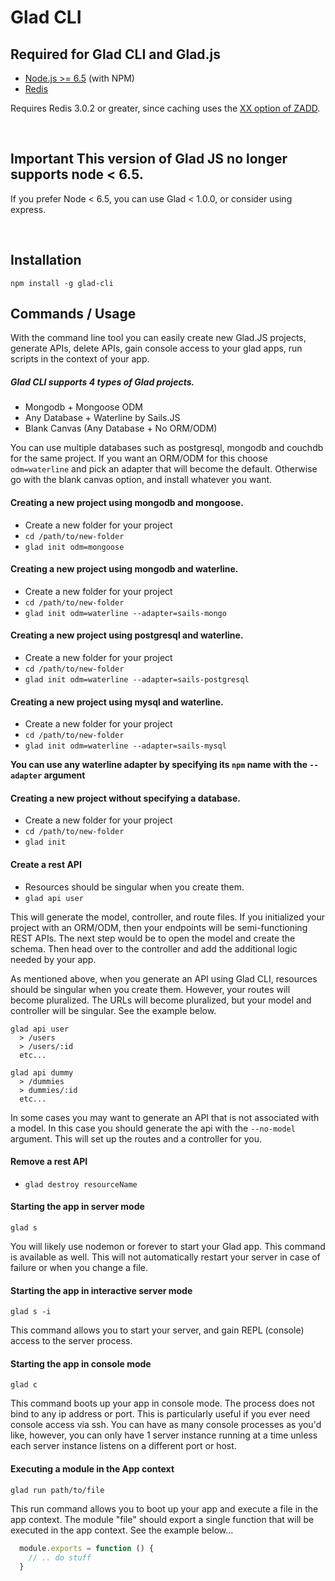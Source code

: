 # Glad CLI

## Required for Glad CLI and Glad.js

* [Node.js >= 6.5](http://nodejs.org/) (with NPM)
* [Redis](http://redis.io/)

Requires Redis 3.0.2 or greater, since caching uses the [XX option of ZADD](https://redis.io/commands/zadd#zadd-options-redis-302-or-greater).

<br>

## Important This version of Glad JS no longer supports node < 6.5.

If you prefer Node < 6.5, you can use Glad < 1.0.0, or consider using express.

<br>

## Installation

`npm install -g glad-cli`

## Commands / Usage

With the command line tool you can easily create new Glad.JS projects, generate APIs, delete APIs, gain console access to your glad apps, run
scripts in the context of your app.

##### Glad CLI supports 4 types of Glad projects.

- Mongodb + Mongoose ODM
- Any Database + Waterline by Sails.JS
- Blank Canvas (Any Database + No ORM/ODM)

You can use multiple databases such as postgresql, mongodb and couchdb for the same project.
If you want an ORM/ODM for this choose `odm=waterline` and pick an adapter that will become the default.
Otherwise go with the blank canvas option, and install whatever you want.


#### Creating a new project using mongodb and mongoose.

- Create a new folder for your project
- `cd /path/to/new-folder`
- `glad init odm=mongoose`


#### Creating a new project using mongodb and waterline.

- Create a new folder for your project
- `cd /path/to/new-folder`
- `glad init odm=waterline --adapter=sails-mongo`


#### Creating a new project using postgresql and waterline.

- Create a new folder for your project
- `cd /path/to/new-folder`
- `glad init odm=waterline --adapter=sails-postgresql`

#### Creating a new project using mysql and waterline.

- Create a new folder for your project
- `cd /path/to/new-folder`
- `glad init odm=waterline --adapter=sails-mysql`


**You can use any waterline adapter by specifying its `npm` name with the `--adapter` argument**


#### Creating a new project without specifying a database.

- Create a new folder for your project
- `cd /path/to/new-folder`
- `glad init`


#### Create a rest API

- Resources should be singular when you create them.
- `glad api user`

This will generate the model, controller, and route files.
If you initialized your project with an ORM/ODM, then your endpoints will be semi-functioning REST APIs.
The next step would be to open the model and create the schema. Then head over to the controller and add the additional logic needed by your app.

As mentioned above, when you generate an API using Glad CLI, resources should be singular when you create them. However, your routes will become pluralized. The URLs will become pluralized, but your model and controller will be singular. See the example below.

```
glad api user
  > /users
  > /users/:id
  etc...

glad api dummy
  > /dummies
  > dummies/:id
  etc...
```

In some cases you may want to generate an API that is not associated with a model. In this case you should generate the api with the `--no-model` argument. This will set up the routes and a controller for you.


#### Remove a rest API

- `glad destroy resourceName`


#### Starting the app in server mode

`glad s`

You will likely use nodemon or forever to start your Glad app. This command is available as well. This will not automatically restart your server in case of failure or when you change a file.


#### Starting the app in interactive server mode

`glad s -i`

This command allows you to start your server, and gain REPL (console) access to the server process.


#### Starting the app in console mode

`glad c`

This command boots up your app in console mode. The process does not bind to any ip address or port. This is particularly useful if you ever need console access via ssh. You can have as many console processes as you'd like, however, you can only have 1 server instance running at a time unless each server instance listens on a different port or host.

#### Executing a module in the App context

`glad run path/to/file`

This run command allows you to boot up your app and execute a file in the app context.
The module "file" should export a single function that will be executed in the app context.
See the example below...

```js
  module.exports = function () {
    // .. do stuff
  }
```
